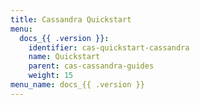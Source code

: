 ```yaml
---
title: Cassandra Quickstart
menu:
  docs_{{ .version }}:
    identifier: cas-quickstart-cassandra
    name: Quickstart
    parent: cas-cassandra-guides
    weight: 15
menu_name: docs_{{ .version }}
---
```

